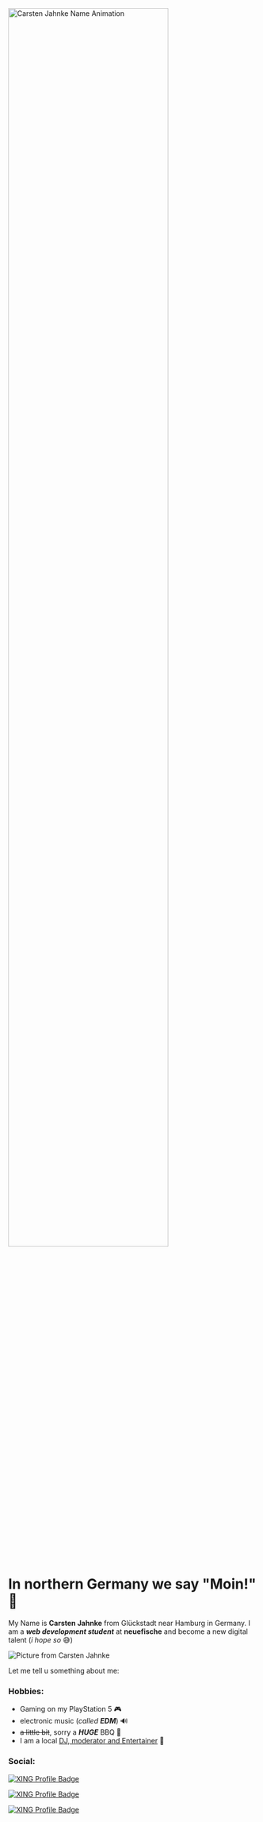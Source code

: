 <img src="profile.gif " alt="Carsten Jahnke Name Animation" width="80%" height="80%">


# In northern Germany we say "Moin!" 🌊

My Name is **Carsten Jahnke** from Glückstadt near Hamburg in Germany. I am a ***web development student*** at **neuefische** and become a new digital talent (*i hope so* 😅) 

![Picture from Carsten Jahnke](https://github.com/CarstenJahnke/carstenjahnke/assets/130060363/2e2b8ebe-5ed8-4743-8e25-978d275950e5)

Let me tell u something about me:

### Hobbies:
- Gaming on my PlayStation 5 🎮
- electronic music (*called **EDM***) 🔊
- ~~a little bit~~, sorry a ***HUGE*** BBQ 🥩
- I am a local <a href="https://www.carstenjahnke.de/" target="_blank">DJ, moderator and Entertainer</a> 🎤

### Social:
<a href="https://www.xing.com/profile/Carsten_Jahnke6/portfolio"><img src="https://img.shields.io/badge/Find%20me%20on-XING-brightgreen" alt="XING Profile Badge"></a>

<a href="https://www.linkedin.com/in/carsten-jahnke-552767271/"><img src="https://img.shields.io/badge/Find%20me%20on-LinkedIn-blue" alt="XING Profile Badge"></a>

<a href="https://www.instagram.com/cars.ten.official/"><img src="https://img.shields.io/badge/Find%20me%20on-Instagram-ff69b4" alt="XING Profile Badge"></a>
